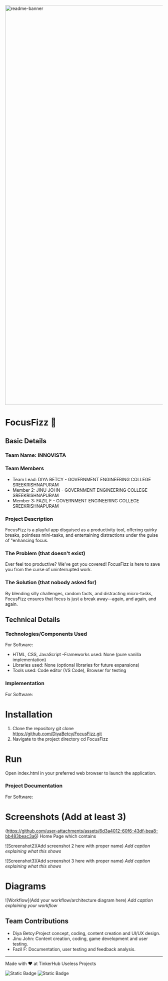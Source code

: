 <img width="1280" alt="readme-banner" src="https://github.com/user-attachments/assets/35332e92-44cb-425b-9dff-27bcf1023c6c">

# FocusFizz 🎯


## Basic Details
### Team Name: INNOVISTA


### Team Members
- Team Lead: DIYA BETCY - GOVERNMENT ENGINEERING COLLEGE SREEKRISHNAPURAM
- Member 2: JINU JOHN - GOVERNMENT ENGINEERING COLLEGE SREEKRISHNAPURAM
- Member 3: FAZIL F - GOVERNMENT ENGINEERING COLLEGE SREEKRISHNAPURAM

### Project Description
FocusFizz is a playful app disguised as a productivity tool, offering quirky breaks, pointless mini-tasks, and entertaining distractions under the guise of "enhancing focus.

### The Problem (that doesn't exist)
Ever feel too productive? We’ve got you covered! FocusFizz is here to save you from the curse of uninterrupted work.

### The Solution (that nobody asked for)
By blending silly challenges, random facts, and distracting micro-tasks, FocusFizz ensures that focus is just a break away—again, and again, and again.

## Technical Details
### Technologies/Components Used
For Software:
- HTML, CSS, JavaScript
-Frameworks used: None (pure vanilla implementation)
- Libraries used: None (optional libraries for future expansions)
- Tools used: Code editor (VS Code), Browser for testing

### Implementation
For Software:
# Installation
1. Clone the repository
    git clone https://github.com/DiyaBetcy/FocusFizz.git
2. Navigate to the project directory
    cd FocusFizz

# Run
Open index.html in your preferred web browser to launch the application.

### Project Documentation
For Software:

# Screenshots (Add at least 3)
(https://github.com/user-attachments/assets/6d3a4012-60f6-43df-bea8-bb483beac3a6)
Home Page which contains

![Screenshot2](Add screenshot 2 here with proper name)
*Add caption explaining what this shows*

![Screenshot3](Add screenshot 3 here with proper name)
*Add caption explaining what this shows*

# Diagrams
![Workflow](Add your workflow/architecture diagram here)
*Add caption explaining your workflow*

## Team Contributions
- Diya Betcy:Project concept, coding, content creation and UI/UX design.
- Jinu John:  Content creation, coding, game development and user testing.
- Fazil F:  Documentation, user testing and feedback analysis.

---
Made with ❤️ at TinkerHub Useless Projects 

![Static Badge](https://img.shields.io/badge/TinkerHub-24?color=%23000000&link=https%3A%2F%2Fwww.tinkerhub.org%2F)
![Static Badge](https://img.shields.io/badge/UselessProject--24-24?link=https%3A%2F%2Fwww.tinkerhub.org%2Fevents%2FQ2Q1TQKX6Q%2FUseless%2520Projects)



